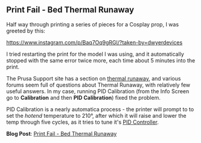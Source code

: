 ## Print Fail - Bed Thermal Runaway

Half way through printing a series of pieces for a Cosplay prop, I was
greeted by this:

https://www.instagram.com/p/Baq7Oq9gRGl/?taken-by=dwyerdevices

I tried restarting the print for the model I was using, and it automatically
stopped with the same error twice more, each time about 5 minutes into the
print.

The Prusa Support site has a section on [thermal runaway](http://help.prusa3d.com/mk2-electronics/thermal-runaway-and-temperature-drops), and
various forums seem full of questions about Thermal Runaway, with relatively few
useful answers. In my case, running PID Calibration (from the Info Screen go to **Calibration**
and then **PID Calibration**) fixed the problem.

PID Calibration is a nearly automatica process - the printer will prompt to
to set the _hotend_ temperature to 210°, after which it will raise and lower
the temp through five cycles, as it tries to tune it's [PID Controller](https://en.wikipedia.org/wiki/PID_controller).

**Blog Post**: [Print Fail - Bed Thermal Runaway](http://www.dwyerdevices.com/2017/10/25/print-fail-bed-thermal-runaway/)